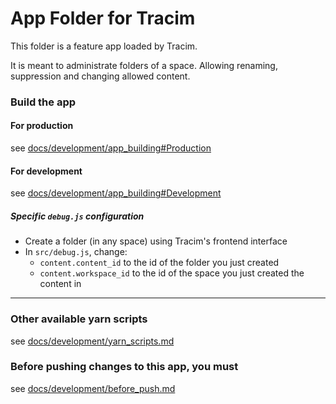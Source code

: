 App Folder for Tracim
===================

This folder is a feature app loaded by Tracim.

It is meant to administrate folders of a space. Allowing renaming, suppression and changing allowed content.

### Build the app

#### For production

see [docs/development/app_building#Production](../docs/development/app_building.md#production)

#### For development

see [docs/development/app_building#Development](../docs/development/app_building.md#development)

##### Specific `debug.js` configuration

- Create a folder (in any space) using Tracim's frontend interface
- In `src/debug.js`, change:
  - `content.content_id` to the id of the folder you just created
  - `content.workspace_id` to the id of the space you just created the content in

___

### Other available yarn scripts

see [docs/development/yarn_scripts.md](../docs/development/yarn_scripts.md)

### Before pushing changes to this app, you must

see [docs/development/before_push.md](../docs/development/before_push.md)
